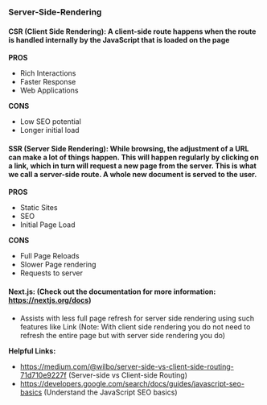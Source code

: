 ### Server-Side-Rendering

#### CSR (Client Side Rendering): A client-side route happens when the route is handled internally by the JavaScript that is loaded on the page

**PROS**

 - Rich Interactions
 - Faster Response
 - Web Applications

**CONS**

 - Low SEO potential
 - Longer initial load

#### SSR (Server Side Rendering): While browsing, the adjustment of a URL can make a lot of things happen. This will happen regularly by clicking on a link, which in turn will request a new page from the server. This is what we call a server-side route. A whole new document is served to the user.


**PROS**

 - Static Sites
 - SEO
 - Initial Page Load

**CONS**

 - Full Page Reloads
 - Slower Page rendering
 - Requests to server


#### Next.js: (Check out the documentation for more information: https://nextjs.org/docs)

 - Assists with less full page refresh for server side rendering using such features like Link (Note:
With client side rendering you do not need to refresh the entire page but with server side rendering you do)

**Helpful Links:**

- https://medium.com/@wilbo/server-side-vs-client-side-routing-71d710e9227f (Server-side vs Client-side Routing)
- https://developers.google.com/search/docs/guides/javascript-seo-basics (Understand the JavaScript SEO basics)

